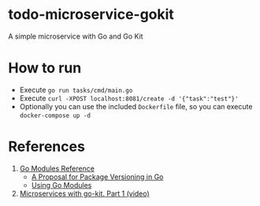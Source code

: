 # todo-microservice-gokit
A simple microservice with Go and Go Kit

# How to run
- Execute `go run tasks/cmd/main.go`
- Execute `curl -XPOST localhost:8081/create -d '{"task":"test"}'`
- Optionally you can use the included `Dockerfile` file, so you can execute `docker-compose up -d`

# References
1. [Go Modules Reference](https://golang.org/ref/mod)
   * [A Proposal for Package Versioning in Go](https://blog.golang.org/versioning-proposal)
   * [Using Go Modules](https://blog.golang.org/using-go-modules)
2. [Microservices with go-kit. Part 1 (video)](https://www.youtube.com/watch?v=1ScP5DyS1_g&ab_channel=packagemain)